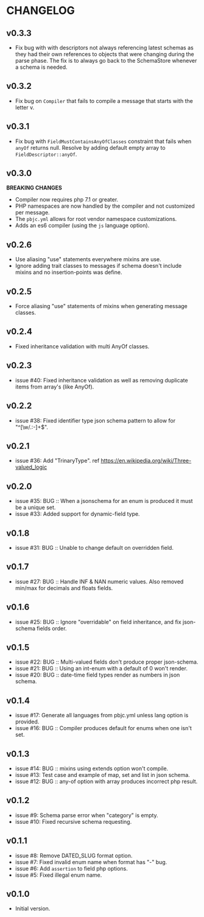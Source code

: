 # CHANGELOG


## v0.3.3
* Fix bug with with descriptors not always referencing latest schemas as they had their own references to objects that were changing during the parse phase. The fix is to always go back to the SchemaStore whenever a schema is needed.


## v0.3.2
* Fix bug on `Compiler` that fails to compile a message that starts with the letter v.


## v0.3.1
* Fix bug with `FieldMustContainsAnyOfClasses` constraint that fails when `anyOf` returns null.
  Resolve by adding default empty array to `FieldDescriptor::anyOf`.


## v0.3.0
__BREAKING CHANGES__

* Compiler now requires php 7.1 or greater. 
* PHP namespaces are now handled by the compiler and not customized per message.
* The `pbjc.yml` allows for root vendor namespace customizations.
* Adds an es6 compiler (using the `js` language option).


## v0.2.6
* Use aliasing "use" statements everywhere mixins are use.
* Ignore adding trait classes to messages if schema doesn't include mixins and no insertion-points was define.


## v0.2.5
* Force aliasing "use" statements of mixins when generating message classes.


## v0.2.4
* Fixed inheritance validation with multi AnyOf classes.


## v0.2.3
* issue #40: Fixed inheritance validation as well as removing duplicate items from array's (like AnyOf).


## v0.2.2
* issue #38: Fixed identifier type json schema pattern to allow for "^[\w\/\.:-]+$".


## v0.2.1
* issue #36: Add "TrinaryType".  ref https://en.wikipedia.org/wiki/Three-valued_logic


## v0.2.0
* issue #35: BUG :: When a jsonschema for an enum is produced it must be a unique set.
* issue #33: Added support for dynamic-field type.


## v0.1.8
* issue #31: BUG :: Unable to change default on overridden field.


## v0.1.7
* issue #27: BUG :: Handle INF & NAN numeric values. Also removed min/max for decimals and floats fields.


## v0.1.6
* issue #25: BUG :: Ignore "overridable" on field inheritance, and fix json-schema fields order.


## v0.1.5
* issue #22: BUG :: Multi-valued fields don't produce proper json-schema.
* issue #21: BUG :: Using an int-enum with a default of 0 won't render.
* issue #20: BUG :: date-time field types render as numbers in json schema.


## v0.1.4
* issue #17: Generate all languages from pbjc.yml unless lang option is provided.
* issue #16: BUG :: Compiler produces default for enums when one isn't set.


## v0.1.3
* issue #14: BUG :: mixins using extends option won't compile.
* issue #13: Test case and example of map, set and list in json schema.
* issue #12: BUG :: any-of option with array produces incorrect php result.


## v0.1.2
* issue #9: Schema parse error when "category" is empty.
* issue #10: Fixed recursive schema requesting.


## v0.1.1
* issue #8: Remove DATED_SLUG format option.
* issue #7: Fixed invalid enum name when format has "-" bug.
* issue #6: Add `assertion` to field php options.
* issue #5: Fixed illegal enum name.


## v0.1.0
* Initial version.
